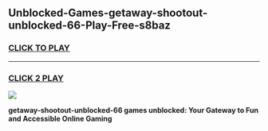 
## Unblocked-Games-getaway-shootout-unblocked-66-Play-Free-s8baz
<h3>
<a href="https://premium76.site?title=getaway-shootout-unblocked-66&ref=18A1">CLICK TO PLAY</a></h3>
<hr>

<h3>
<a href="https://premium76.site?title=getaway-shootout-unblocked-66&ref=18A1">CLICK 2 PLAY</a>
  
</h3>

<a href="https://premium76.site?title=getaway-shootout-unblocked-66&ref=18A1"><img src="https://clearcache.store/games.png"></a>


**getaway-shootout-unblocked-66 games unblocked: Your Gateway to Fun and Accessible Online Gaming**
